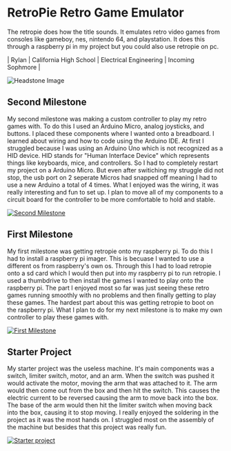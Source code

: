 ﻿# RetroPie Retro Game Emulator
The retropie does how the title sounds. It emulates retro video games from consoles like gameboy, nes, nintendo 64, and playstation. It does this through a raspberry pi in my project but you could also use retropie on pc.

| Rylan | California High School | Electrical Engineering | Incoming Sophmore |

![Headstone Image](https://bluestampengineering.com/wp-content/uploads/2016/05/improve.jpg)

## Second Milestone

My second milestone was making a custom controller to play my retro games with. To do this I used an Arduino Micro, analog joysticks, and buttons. I placed these components where I wanted onto a breadboard. I learned about wiring and how to code using the Arduino IDE. At first I struggled because I was using an Arduino Uno which is not recognized as a HID device. HID stands for "Human Interface Device" which represents things like keyboards, mice, and controllers. So I had to completely restart my project on a Arduino Micro. But even after switiching my struggle did not stop, the usb port on 2 seperate Micros had snapped off meaning I had to use a new Arduino a total of 4 times. What I enjoyed was the wiring, it was really interesting and fun to set up. I plan to move all of my components to a circuit board for the controller to be more comfortable to hold and stable.

[![Second Milestone](https://res.cloudinary.com/marcomontalbano/image/upload/v1657320172/video_to_markdown/images/youtube--TQwm_OvWpqA-c05b58ac6eb4c4700831b2b3070cd403.jpg)](https://www.youtube.com/watch?v=TQwm_OvWpqA "Second Milestone")

## First Milestone

My first milestone was getting retropie onto my raspberry pi. To do this I had to install a raspberry pi imager. This is becuase I wanted to use a different os from raspberry's own os. Through this I had to load retropie onto a sd card which I would then put into my raspberry pi to run retropie. I used a thumbdrive to then install the games I wanted to play onto the raspberry pi. The part I enjoyed most so far was just seeing these retro games running smoothly with no problems and then finally getting to play these games. The hardest part about this was getting retropie to boot on the raspberry pi. What I plan to do for my next milestone is to make my own controller to play these games with.

[![First Milestone](https://res.cloudinary.com/marcomontalbano/image/upload/v1656086228/video_to_markdown/images/youtube--pKgfXtdNqD4-c05b58ac6eb4c4700831b2b3070cd403.jpg)](https://www.youtube.com/watch?v=pKgfXtdNqD4 "First Milestone")

## Starter Project

My starter project was the useless machine. It's main components was a switch, limiter switch, motor, and an arm. When the switch was pushed it would activate the motor, moving the arm that was attached to it. The arm would then come out from the box and then hit the switch. This causes the electric current to be reversed causing the arm to move back into the box. The base of the arm would then hit the limiter switch when moving back into the box, causing it to stop moving. I really enjoyed the soldering in the project as it was the most hands on. I struggled most on the assembly of the machine but besides that this project was really fun.

[![Starter project](https://res.cloudinary.com/marcomontalbano/image/upload/v1655914401/video_to_markdown/images/youtube--cLZHildWNxU-c05b58ac6eb4c4700831b2b3070cd403.jpg)](https://www.youtube.com/watch?v=cLZHildWNxU "Starter Project")

